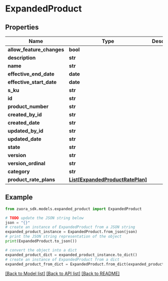 # ExpandedProduct


## Properties

Name | Type | Description | Notes
------------ | ------------- | ------------- | -------------
**allow_feature_changes** | **bool** |  | [optional] 
**description** | **str** |  | [optional] 
**name** | **str** |  | [optional] 
**effective_end_date** | **date** |  | [optional] 
**effective_start_date** | **date** |  | [optional] 
**s_ku** | **str** |  | [optional] 
**id** | **str** |  | [optional] 
**product_number** | **str** |  | [optional] 
**created_by_id** | **str** |  | [optional] 
**created_date** | **str** |  | [optional] 
**updated_by_id** | **str** |  | [optional] 
**updated_date** | **str** |  | [optional] 
**state** | **str** |  | [optional] 
**version** | **str** |  | [optional] 
**version_ordinal** | **str** |  | [optional] 
**category** | **str** |  | [optional] 
**product_rate_plans** | [**List[ExpandedProductRatePlan]**](ExpandedProductRatePlan.md) |  | [optional] 

## Example

```python
from zuora_sdk.models.expanded_product import ExpandedProduct

# TODO update the JSON string below
json = "{}"
# create an instance of ExpandedProduct from a JSON string
expanded_product_instance = ExpandedProduct.from_json(json)
# print the JSON string representation of the object
print(ExpandedProduct.to_json())

# convert the object into a dict
expanded_product_dict = expanded_product_instance.to_dict()
# create an instance of ExpandedProduct from a dict
expanded_product_from_dict = ExpandedProduct.from_dict(expanded_product_dict)
```
[[Back to Model list]](../README.md#documentation-for-models) [[Back to API list]](../README.md#documentation-for-api-endpoints) [[Back to README]](../README.md)


